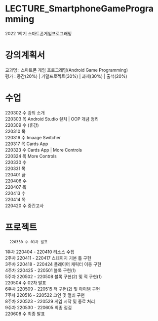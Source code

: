 # LECTURE_SmartphoneGameProgramming
2022 1학기 스마트폰게임프로그래밍
# 강의계획서  
교과명 : 스마트폰 게임 프로그래밍(Android Game Programming)  
평가 : 중간(20%) | 기말프로젝트(30%) | 과제(30%) | 출석(20%)  
# 수업  
220302 수 강의 소개  
220303 목 Android Studio 설치 | OOP 개념 정리  
220309 수 (휴강)  
220310 목   
220316 수 Imaage Switcher  
220317 목 Cards App  
220323 수 Cards App | More Controls  
220324 목 More Controls  
220330 수  
220331 목  
220401 금  
220406 수  
220407 목  
220413 수  
220414 목  
220420 수 중간고사  
# 프로젝트
      220330 수 01차 발표  
1주차 220404 - 220410 리소스 수집  
2주차 220411 - 220417 스테이지 기본 틀 구현  
3주차 220418 - 220424 플레이어 캐릭터 이동 구현  
4주차 220425 - 220501 블록 구현(1)  
5주차 220502 - 220508 블록 구현(2) 및 적 구현(1)  
      220504 수 02차 발표  
6주차 220509 - 220515 적 구현(2) 및 아이템 구현  
7주차 220516 - 220522 코인 및 열쇠 구현  
8주차 220523 - 220529 게임 시작 및 종료 처리  
9주차 220530 - 220605 최종 점검  
      220608 수 최종 발표  
